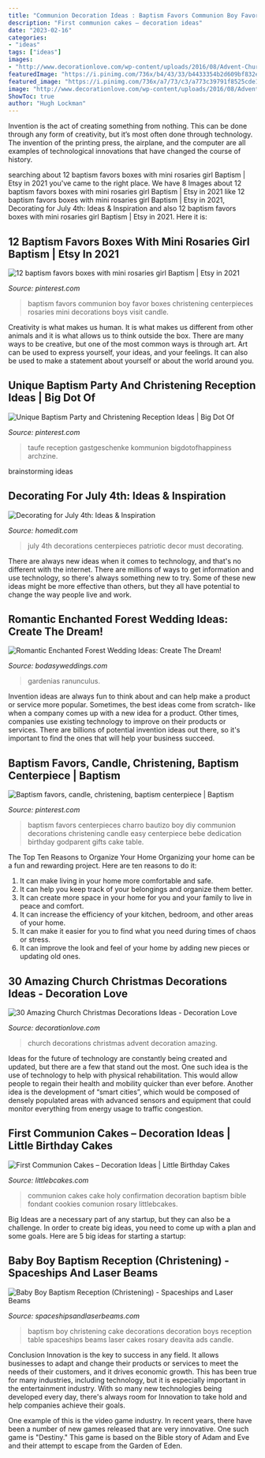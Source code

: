```yaml
---
title: "Communion Decoration Ideas : Baptism Favors Communion Boy Favor Boxes Christening Centerpieces Rosaries Mini Decorations Boys Visit Candle"
description: "First communion cakes – decoration ideas"
date: "2023-02-16"
categories:
- "ideas"
tags: ["ideas"]
images:
- "http://www.decorationlove.com/wp-content/uploads/2016/08/Advent-Church-Decorations-1.jpg"
featuredImage: "https://i.pinimg.com/736x/b4/43/33/b4433354b2d609bf832eab5a98b05b22--baptism-ideas-boys-favors-baptism-decorations.jpg"
featured_image: "https://i.pinimg.com/736x/a7/73/c3/a773c39791f8525cde19cf807e137689.jpg"
image: "http://www.decorationlove.com/wp-content/uploads/2016/08/Advent-Church-Decorations-1.jpg"
ShowToc: true
author: "Hugh Lockman"
---
```



Invention is the act of creating something from nothing. This can be done through any form of creativity, but it’s most often done through technology. The invention of the printing press, the airplane, and the computer are all examples of technological innovations that have changed the course of history.

	

		
searching about 12 baptism favors boxes with mini rosaries girl Baptism | Etsy in 2021 you've came to the right place. We have 8 Images about 12 baptism favors boxes with mini rosaries girl Baptism | Etsy in 2021 like 12 baptism favors boxes with mini rosaries girl Baptism | Etsy in 2021, Decorating for July 4th: Ideas &amp; Inspiration and also 12 baptism favors boxes with mini rosaries girl Baptism | Etsy in 2021. Here it is:
		
    
## 12 Baptism Favors Boxes With Mini Rosaries Girl Baptism | Etsy In 2021

<img loading=lazy src="https://i.pinimg.com/736x/b4/43/33/b4433354b2d609bf832eab5a98b05b22--baptism-ideas-boys-favors-baptism-decorations.jpg" onerror="this.onerror=null;this.src='https://tse2.mm.bing.net/th?id=OIP.Q-Kpys2vl7OSpNb0oyEqIQHaJ6&amp;pid=15.1';" alt="12 baptism favors boxes with mini rosaries girl Baptism | Etsy in 2021">

_Source: pinterest.com_

>baptism favors communion boy favor boxes christening centerpieces rosaries mini decorations boys visit candle. 

	

Creativity is what makes us human. It is what makes us different from other animals and it is what allows us to think outside the box. There are many ways to be creative, but one of the most common ways is through art. Art can be used to express yourself, your ideas, and your feelings. It can also be used to make a statement about yourself or about the world around you.

    
## Unique Baptism Party And Christening Reception Ideas | Big Dot Of

<img loading=lazy src="https://i.pinimg.com/736x/a7/73/c3/a773c39791f8525cde19cf807e137689.jpg" onerror="this.onerror=null;this.src='https://tse3.mm.bing.net/th?id=OIP.OJ_G6ZCPipzJsCOAqXHwtAHaOD&amp;pid=15.1';" alt="Unique Baptism Party and Christening Reception Ideas | Big Dot Of">

_Source: pinterest.com_

>taufe reception gastgeschenke kommunion bigdotofhappiness archzine. 

	
 brainstorming ideas 
    
## Decorating For July 4th: Ideas &amp; Inspiration

<img loading=lazy src="https://cdn.homedit.com/wp-content/uploads/2013/06/15438-July-4th-Decor.jpg" onerror="this.onerror=null;this.src='https://tse1.mm.bing.net/th?id=OIP.Gt4FOYYYvrMTowM-hNFKpwHaLI&amp;pid=15.1';" alt="Decorating for July 4th: Ideas &amp; Inspiration">

_Source: homedit.com_

>july 4th decorations centerpieces patriotic decor must decorating. 

	

There are always new ideas when it comes to technology, and that's no different with the internet. There are millions of ways to get information and use technology, so there's always something new to try. Some of these new ideas might be more effective than others, but they all have potential to change the way people live and work.

    
## Romantic Enchanted Forest Wedding Ideas: Create The Dream!

<img loading=lazy src="https://bodasyweddings.com/wp-content/uploads/2017/03/enchanted-forest-centerpiece.jpg" onerror="this.onerror=null;this.src='https://tse3.mm.bing.net/th?id=OIP.Y5g7HHORx_Y-oMoevXVQpwHaLH&amp;pid=15.1';" alt="Romantic Enchanted Forest Wedding Ideas: Create The Dream!">

_Source: bodasyweddings.com_

>gardenias ranunculus. 

	

Invention ideas are always fun to think about and can help make a product or service more popular. Sometimes, the best ideas come from scratch- like when a company comes up with a new idea for a product. Other times, companies use existing technology to improve on their products or services. There are billions of potential invention ideas out there, so it's important to find the ones that will help your business succeed.

    
## Baptism Favors, Candle, Christening, Baptism Centerpiece | Baptism

<img loading=lazy src="https://i.pinimg.com/736x/3a/2f/79/3a2f7974e957680208589626ff6370ed.jpg" onerror="this.onerror=null;this.src='https://tse4.mm.bing.net/th?id=OIP.yjI2au_tFV7qsHWWRoreDAHaNK&amp;pid=15.1';" alt="Baptism favors, candle, christening, baptism centerpiece | Baptism">

_Source: pinterest.com_

>baptism favors centerpieces charro bautizo boy diy communion decorations christening candle easy centerpiece bebe dedication birthday godparent gifts cake table. 

	

The Top Ten Reasons to Organize Your Home
Organizing your home can be a fun and rewarding project. Here are ten reasons to do it: 
1. It can make living in your home more comfortable and safe.
2. It can help you keep track of your belongings and organize them better. 
3. It can create more space in your home for you and your family to live in peace and comfort. 
4. It can increase the efficiency of your kitchen, bedroom, and other areas of your home. 
5. It can make it easier for you to find what you need during times of chaos or stress. 
6. It can improve the look and feel of your home by adding new pieces or updating old ones. 

    
## 30 Amazing Church Christmas Decorations Ideas - Decoration Love

<img loading=lazy src="http://www.decorationlove.com/wp-content/uploads/2016/08/Advent-Church-Decorations-1.jpg" onerror="this.onerror=null;this.src='https://tse2.mm.bing.net/th?id=OIP.VQb7HC3fCPNAgZ-dlv_VDgHaJ3&amp;pid=15.1';" alt="30 Amazing Church Christmas Decorations Ideas - Decoration Love">

_Source: decorationlove.com_

>church decorations christmas advent decoration amazing. 

	

Ideas for the future of technology are constantly being created and updated, but there are a few that stand out the most. One such idea is the use of technology to help with physical rehabilitation. This would allow people to regain their health and mobility quicker than ever before. Another idea is the development of “smart cities”, which would be composed of densely populated areas with advanced sensors and equipment that could monitor everything from energy usage to traffic congestion.

    
## First Communion Cakes – Decoration Ideas | Little Birthday Cakes

<img loading=lazy src="http://www.littlebcakes.com/wp-content/uploads/2014/02/Communion-Cake-Ideas.jpg" onerror="this.onerror=null;this.src='https://tse2.mm.bing.net/th?id=OIP.PK13erp-lg32oslKewnWRQHaE9&amp;pid=15.1';" alt="First Communion Cakes – Decoration Ideas | Little Birthday Cakes">

_Source: littlebcakes.com_

>communion cakes cake holy confirmation decoration baptism bible fondant cookies comunion rosary littlebcakes. 

	

Big Ideas are a necessary part of any startup, but they can also be a challenge. In order to create big ideas, you need to come up with a plan and some goals. Here are 5 big ideas for starting a startup: 

    
## Baby Boy Baptism Reception (Christening) - Spaceships And Laser Beams

<img loading=lazy src="https://spaceshipsandlaserbeams.com/wp-content/uploads/2015/09/baby-boy-christening-baptism-party-ideas-dessert-table-_12725843.jpg" onerror="this.onerror=null;this.src='https://tse3.mm.bing.net/th?id=OIP.yoFWN28y-W249ajhHByz0gHaLH&amp;pid=15.1';" alt="Baby Boy Baptism Reception (Christening) - Spaceships and Laser Beams">

_Source: spaceshipsandlaserbeams.com_

>baptism boy christening cake decorations decoration boys reception table spaceships beams laser cakes rosary deavita ads candle. 

	

Conclusion
Innovation is the key to success in any field. It allows businesses to adapt and change their products or services to meet the needs of their customers, and it drives economic growth.
This has been true for many industries, including technology, but it is especially important in the entertainment industry. With so many new technologies being developed every day, there's always room for Innovation to take hold and help companies achieve their goals.

One example of this is the video game industry. In recent years, there have been a number of new games released that are very innovative. One such game is "Destiny." This game is based on the Bible story of Adam and Eve and their attempt to escape from the Garden of Eden.

